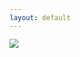 ```yaml
---
layout: default
---
```


<html>
  <head>
    <link rel="stylesheet" href="style.css">
    <title> Cybersecurity Profile </title>
    <style>
      .line {
        border-bottom: 5px solid #000000;
        margin-top: 5px;
        width: 100%;
    </style>
  </head>
  <body>
    <div class="Self Expo">
      <section id="Expo"> 
        <img src="blob:https://downloads.computinginthecore.org/8626f4a9-f60a-4198-b2f0-02b9067687d1"/>
      </section>
    </div>
  </body>
</html>
